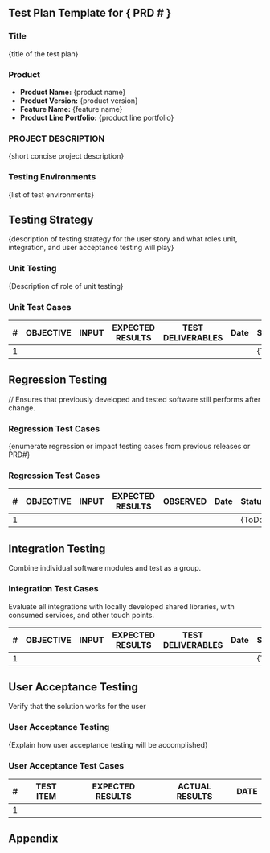 ## Test Plan Template for { PRD # }

### Title

{title of the test plan}

### Product 

- **Product Name:** {product name}
- **Product Version:** {product version}
- **Feature Name:** {feature name}
- **Product Line Portfolio:** {product line portfolio}

### PROJECT DESCRIPTION

{short concise project description}

### Testing Environments

{list of test environments}

## Testing Strategy

{description of testing strategy for the user story and what roles unit, integration, and user acceptance testing will play}

### Unit Testing

{Description of role of unit testing}

### Unit Test Cases

| \#  | OBJECTIVE | INPUT | EXPECTED RESULTS | TEST DELIVERABLES | Date | Status |
| --- | --------- | ----- | ---------------- | ----------------- | ---- | ------ |
| 1   |           |       |                  |                   |      |  {ToDo | In Progress | Pass | Fail | Aborted }    |

## Regression Testing

// Ensures that previously developed and tested software still performs after change.

### Regression Test Cases

{enumerate regression or impact testing cases from previous releases or PRD#}

### Regression Test Cases

| #   | OBJECTIVE | INPUT | EXPECTED RESULTS | OBSERVED | Date | Status |
| --- | --------- | ----- | ---------------- | -------- | ---- | ------ |
| 1   |           |       |                  |          |      |  {ToDo | In Progress | Pass | Fail | Aborted }    |

## Integration Testing

Combine individual software modules and test as a group.

### Integration Test Cases

Evaluate all integrations with locally developed shared libraries, with consumed services, and other touch points.

| #   | OBJECTIVE | INPUT | EXPECTED RESULTS | TEST DELIVERABLES | Date | Status |
| --- | --------- | ----- | ---------------- | ----------------- | ---- | ------ |
| 1   |           |       |                  |                   |      |  {ToDo | In Progress | Pass | Fail | Aborted }    |

## User Acceptance Testing

Verify that the solution works for the user

### User Acceptance Testing

{Explain how user acceptance testing will be accomplished}

### User Acceptance Test Cases

| #   | TEST ITEM | EXPECTED RESULTS | ACTUAL RESULTS | DATE |
| --- | --------- | ---------------- | -------------- | ---- |
| 1   |           |                  |                |      |

## Appendix